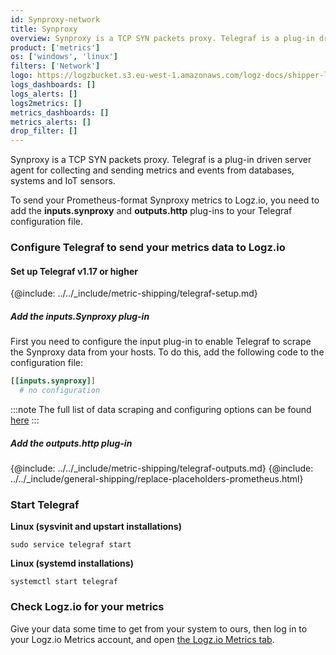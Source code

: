 ```yaml
---
id: Synproxy-network
title: Synproxy
overview: Synproxy is a TCP SYN packets proxy. Telegraf is a plug-in driven server agent for collecting and sending metrics and events from databases, systems and IoT sensors.
product: ['metrics']
os: ['windows', 'linux']
filters: ['Network']
logo: https://logzbucket.s3.eu-west-1.amazonaws.com/logz-docs/shipper-logos/linux.svg
logs_dashboards: []
logs_alerts: []
logs2metrics: []
metrics_dashboards: []
metrics_alerts: []
drop_filter: []
---
```



Synproxy is a TCP SYN packets proxy. Telegraf is a plug-in driven server agent for collecting and sending metrics and events from databases, systems and IoT sensors.

To send your Prometheus-format Synproxy metrics to Logz.io, you need to add the **inputs.synproxy** and **outputs.http** plug-ins to your Telegraf configuration file.

### Configure Telegraf to send your metrics data to Logz.io

 

#### Set up Telegraf v1.17 or higher

{@include: ../../_include/metric-shipping/telegraf-setup.md}


##### Add the inputs.Synproxy plug-in

First you need to configure the input plug-in to enable Telegraf to scrape the Synproxy data from your hosts. To do this, add the following code to the configuration file:

``` ini
[[inputs.synproxy]]
  # no configuration
```

:::note
The full list of data scraping and configuring options can be found [here](https://github.com/influxdata/telegraf/blob/release-1.18/plugins/inputs/synproxy/README.md)
:::
  

##### Add the outputs.http plug-in
  
{@include: ../../_include/metric-shipping/telegraf-outputs.md}
{@include: ../../_include/general-shipping/replace-placeholders-prometheus.html}

### Start Telegraf  
  
**Linux (sysvinit and upstart installations)**

```shell
sudo service telegraf start
```

**Linux (systemd installations)**

```shell
systemctl start telegraf
```  
  
### Check Logz.io for your metrics

Give your data some time to get from your system to ours, then log in to your Logz.io Metrics account, and open [the Logz.io Metrics tab](https://app.logz.io/#/dashboard/metrics/).


 
